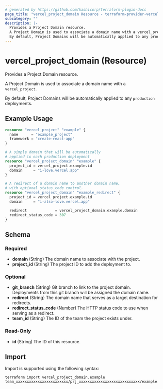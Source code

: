 ```yaml
---
# generated by https://github.com/hashicorp/terraform-plugin-docs
page_title: "vercel_project_domain Resource - terraform-provider-vercel"
subcategory: ""
description: |-
  Provides a Project Domain resource.
  A Project Domain is used to associate a domain name with a vercel_project.
  By default, Project Domains will be automatically applied to any production deployments.
---
```


# vercel_project_domain (Resource)

Provides a Project Domain resource.

A Project Domain is used to associate a domain name with a `vercel_project`.

By default, Project Domains will be automatically applied to any `production` deployments.

## Example Usage

```terraform
resource "vercel_project" "example" {
  name      = "example_project"
  framework = "create-react-app"
}

# A simple domain that will be automatically
# applied to each production deployment
resource "vercel_project_domain" "example" {
  project_id = vercel_project.example.id
  domain     = "i-love.vercel.app"
}

# A redirect of a domain name to another domain name,
# with optional status_code control.
resource "vercel_project_domain" "example_redirect" {
  project_id = vercel_project.example.id
  domain     = "i-also-love.vercel.app"

  redirect             = vercel_project_domain.example.domain
  redirect_status_code = 307
}
```

<!-- schema generated by tfplugindocs -->
## Schema

### Required

- **domain** (String) The domain name to associate with the project.
- **project_id** (String) The project ID to add the deployment to.

### Optional

- **git_branch** (String) Git branch to link to the project domain. Deployments from this git branch will be assigned the domain name.
- **redirect** (String) The domain name that serves as a target destination for redirects.
- **redirect_status_code** (Number) The HTTP status code to use when serving as a redirect.
- **team_id** (String) The ID of the team the project exists under.

### Read-Only

- **id** (String) The ID of this resource.

## Import

Import is supported using the following syntax:

```shell
terraform import vercel_project_domain.example team_xxxxxxxxxxxxxxxxxxxxxxxx/prj_xxxxxxxxxxxxxxxxxxxxxxxxxxxx/example.com
```
